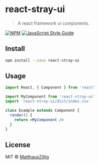 # react-stray-ui

> A react framework ui components.

[![NPM](https://img.shields.io/npm/v/react-stray-ui.svg)](https://www.npmjs.com/package/react-stray-ui) [![JavaScript Style Guide](https://img.shields.io/badge/code_style-standard-brightgreen.svg)](https://standardjs.com)

## Install

```bash
npm install --save react-stray-ui
```

## Usage

```jsx
import React, { Component } from 'react'

import MyComponent from 'react-stray-ui'
import 'react-stray-ui/dist/index.css'

class Example extends Component {
  render() {
    return <MyComponent />
  }
}
```

## License

MIT © [MatthausZillig](https://github.com/MatthausZillig)
